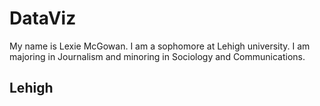 # DataViz
My name is Lexie McGowan. I am a sophomore at Lehigh university. I am majoring in Journalism and minoring in Sociology and Communications. 
## Lehigh
